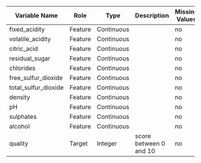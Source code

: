 | Variable Name         | Role    | Type       | Description             | Missing Values |
|-----------------------|---------|------------|-------------------------|----------------|
| fixed_acidity         | Feature | Continuous |                         | no             |
| volatile_acidity      | Feature | Continuous |                         | no             |
| citric_acid           | Feature | Continuous |                         | no             |
| residual_sugar        | Feature | Continuous |                         | no             |
| chlorides             | Feature | Continuous |                         | no             |
| free_sulfur_dioxide   | Feature | Continuous |                         | no             |
| total_sulfur_dioxide  | Feature | Continuous |                         | no             |
| density               | Feature | Continuous |                         | no             |
| pH                    | Feature | Continuous |                         | no             |
| sulphates             | Feature | Continuous |                         | no             |
| alcohol               | Feature | Continuous |                         | no             |
| quality               | Target  | Integer    | score between 0 and 10  | no             |